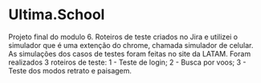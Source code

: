 # Ultima.School

Projeto final do modulo 6.
Roteiros de teste criados no Jira e utilizei o simulador que é uma extenção do chrome, chamada simulador de celular.
As simulações dos casos de testes foram feitas no site da LATAM.
Foram realizados 3 roteiros de teste:
1 - Teste de login;
2 - Busca por voos;
3 - Teste dos modos retrato e paisagem.
